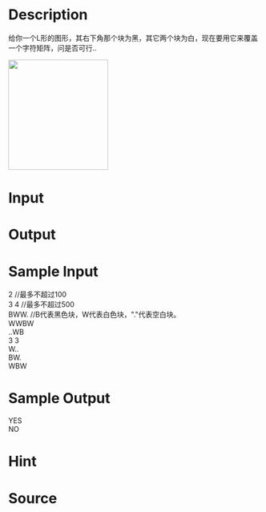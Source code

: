 
# Description

<div class="content"><p>给你一个L形的图形，其右下角那个块为黑，其它两个块为白，现在要用它来覆盖一个字符矩阵，问是否可行..</p>
<p><img height="220" alt="" width="199" src="source/bzoj/2641/img/aHR0cHM6Ly9seWRzeS5jb20vSnVkZ2VPbmxpbmUvdXBsb2FkLzIwMTIwMy9mZigyKS5qcGc=.jpg"/></p></div>

# Input

<div class="content"></div>

# Output

<div class="content"></div>

# Sample Input

<div class="content"><span class="sampledata">2  //最多不超过100<br/>
3 4 //最多不超过500<br/>
BWW. //B代表黑色块，W代表白色块，&#34;.&#34;代表空白块。<br/>
WWBW<br/>
..WB<br/>
3 3<br/>
W..<br/>
BW.<br/>
WBW</span></div>

# Sample Output

<div class="content"><span class="sampledata">YES<br/>
NO</span></div>

# Hint

<div class="content"><p></p></div>

# Source

<div class="content"><p><a href="problemset.php?search="></a></p></div>

